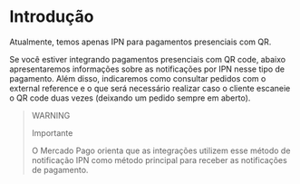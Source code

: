 # Introdução

Atualmente, temos apenas IPN para pagamentos presenciais com QR.

Se você estiver integrando pagamentos presenciais com QR code, abaixo apresentaremos informações sobre as notificações por IPN nesse tipo de pagamento. Além disso, indicaremos como consultar pedidos com o external reference e o que será necessário realizar caso o cliente escaneie o QR code duas vezes (deixando um pedido sempre em aberto).

> WARNING
>
> Importante
>
> O Mercado Pago orienta que as integrações utilizem esse método de notificação IPN como método principal para receber as notificações de pagamento.
